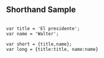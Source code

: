 Shorthand Sample
---
```

var title = 'El presidente';
var name = 'Walter';

var short = {title,name};
var long = {title:title, name:name}

```
